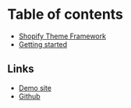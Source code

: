 # Table of contents

* [Shopify Theme Framework](README.md)
* [Getting started](getting-started.md)

## Links

* [Demo site](http://concrete-theme.myshopify.com)
* [Github](https://github.com/Elkfox/Concrete/)

